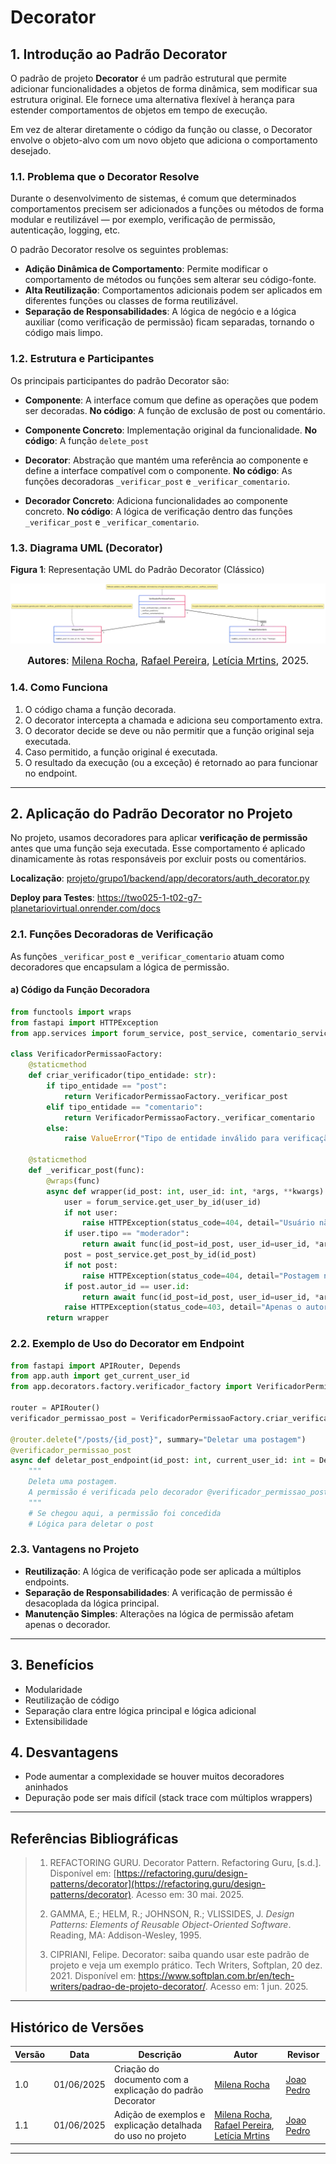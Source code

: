 # Decorator

## 1. Introdução ao Padrão Decorator

O padrão de projeto **Decorator** é um padrão estrutural que permite adicionar funcionalidades a objetos de forma dinâmica, sem modificar sua estrutura original. Ele fornece uma alternativa flexível à herança para estender comportamentos de objetos em tempo de execução.

Em vez de alterar diretamente o código da função ou classe, o Decorator envolve o objeto-alvo com um novo objeto que adiciona o comportamento desejado.

### 1.1. Problema que o Decorator Resolve

Durante o desenvolvimento de sistemas, é comum que determinados comportamentos precisem ser adicionados a funções ou métodos de forma modular e reutilizável — por exemplo, verificação de permissão, autenticação, logging, etc.

O padrão Decorator resolve os seguintes problemas:

* **Adição Dinâmica de Comportamento**: Permite modificar o comportamento de métodos ou funções sem alterar seu código-fonte.
* **Alta Reutilização**: Comportamentos adicionais podem ser aplicados em diferentes funções ou classes de forma reutilizável.
* **Separação de Responsabilidades**: A lógica de negócio e a lógica auxiliar (como verificação de permissão) ficam separadas, tornando o código mais limpo.

### 1.2. Estrutura e Participantes

Os principais participantes do padrão Decorator são:

* **Componente**:
  A interface comum que define as operações que podem ser decoradas.
  **No código**: A função de exclusão de post ou comentário.

* **Componente Concreto**:
  Implementação original da funcionalidade.
  **No código**: A função `delete_post`

* **Decorator**:
  Abstração que mantém uma referência ao componente e define a interface compatível com o componente.
  **No código**: As funções decoradoras `_verificar_post` e `_verificar_comentario`.

* **Decorador Concreto**:
  Adiciona funcionalidades ao componente concreto.
  **No código**: A lógica de verificação dentro das funções `_verificar_post` e `_verificar_comentario`.

### 1.3. Diagrama UML (Decorator)

**Figura 1**: Representação UML do Padrão Decorator (Clássico)

<center>

![Decorator Classes](./assets/Diagrama_Decorator.png)

</center>

<font size="3"><p style="text-align: center"><b>Autores</b>: [Milena Rocha](https://github.com/milenafrocha), [Rafael Pereira](https://github.com/rafgpereira), [Letícia Mrtins](https://github.com/leticiatmartins), 2025.</p></font>

### 1.4. Como Funciona

1. O código chama a função decorada.
2. O decorator intercepta a chamada e adiciona seu comportamento extra.
3. O decorator decide se deve ou não permitir que a função original seja executada.
4. Caso permitido, a função original é executada.
5. O resultado da execução (ou a exceção) é retornado ao para funcionar no endpoint.

---

## 2. Aplicação do Padrão Decorator no Projeto

No projeto, usamos decoradores para aplicar **verificação de permissão** antes que uma função seja executada. Esse comportamento é aplicado dinamicamente às rotas responsáveis por excluir posts ou comentários.

**Localização**: [projeto/grupo1/backend/app/decorators/auth_decorator.py](https://github.com/UnBArqDsw2025-1-Turma02/2025.1-T02-_G7_PlanetarioVirtual_Entrega_03/blob/main/projeto/grupo1/backend/app/decorators/auth_decorator.py)

**Deploy para Testes**: https://two025-1-t02-g7-planetariovirtual.onrender.com/docs

### 2.1. Funções Decoradoras de Verificação

As funções `_verificar_post` e `_verificar_comentario` atuam como decoradores que encapsulam a lógica de permissão.

#### a) Código da Função Decoradora

```python
from functools import wraps
from fastapi import HTTPException
from app.services import forum_service, post_service, comentario_service

class VerificadorPermissaoFactory:
    @staticmethod
    def criar_verificador(tipo_entidade: str):
        if tipo_entidade == "post":
            return VerificadorPermissaoFactory._verificar_post
        elif tipo_entidade == "comentario":
            return VerificadorPermissaoFactory._verificar_comentario
        else:
            raise ValueError("Tipo de entidade inválido para verificação de permissão.")

    @staticmethod
    def _verificar_post(func):
        @wraps(func)
        async def wrapper(id_post: int, user_id: int, *args, **kwargs):
            user = forum_service.get_user_by_id(user_id)
            if not user:
                raise HTTPException(status_code=404, detail="Usuário não encontrado.")
            if user.tipo == "moderador":
                return await func(id_post=id_post, user_id=user_id, *args, **kwargs)
            post = post_service.get_post_by_id(id_post)
            if not post:
                raise HTTPException(status_code=404, detail="Postagem não encontrada.")
            if post.autor_id == user.id:
                return await func(id_post=id_post, user_id=user_id, *args, **kwargs)
            raise HTTPException(status_code=403, detail="Apenas o autor ou moderador pode excluir esta postagem.")
        return wrapper
```

### 2.2. Exemplo de Uso do Decorator em Endpoint

```python
from fastapi import APIRouter, Depends
from app.auth import get_current_user_id
from app.decorators.factory.verificador_factory import VerificadorPermissaoFactory

router = APIRouter()
verificador_permissao_post = VerificadorPermissaoFactory.criar_verificador("post")

@router.delete("/posts/{id_post}", summary="Deletar uma postagem")
@verificador_permissao_post
async def deletar_post_endpoint(id_post: int, current_user_id: int = Depends(get_current_user_id)):
    """
    Deleta uma postagem.
    A permissão é verificada pelo decorador @verificador_permissao_post.
    """
    # Se chegou aqui, a permissão foi concedida
    # Lógica para deletar o post
```

### 2.3. Vantagens no Projeto

* **Reutilização**: A lógica de verificação pode ser aplicada a múltiplos endpoints.
* **Separação de Responsabilidades**: A verificação de permissão é desacoplada da lógica principal.
* **Manutenção Simples**: Alterações na lógica de permissão afetam apenas o decorador.

---

## 3. Benefícios

* Modularidade
* Reutilização de código
* Separação clara entre lógica principal e lógica adicional
* Extensibilidade

## 4. Desvantagens

* Pode aumentar a complexidade se houver muitos decoradores aninhados
* Depuração pode ser mais difícil (stack trace com múltiplos wrappers)

---

## Referências Bibliográficas

> 1. REFACTORING GURU. Decorator Pattern. Refactoring Guru, \[s.d.]. Disponível em: [https://refactoring.guru/design-patterns/decorator](https://refactoring.guru/design-patterns/decorator). Acesso em: 30 mai. 2025.
>
> 2. GAMMA, E.; HELM, R.; JOHNSON, R.; VLISSIDES, J. *Design Patterns: Elements of Reusable Object-Oriented Software*. Reading, MA: Addison-Wesley, 1995.
>
> 3. CIPRIANI, Felipe. Decorator: saiba quando usar este padrão de projeto e veja um exemplo prático. Tech Writers, Softplan, 20 dez. 2021. Disponível em: https://www.softplan.com.br/en/tech-writers/padrao-de-projeto-decorator/. Acesso em: 1 jun. 2025.

---

## Histórico de Versões

| Versão | Data       | Descrição                                                   | Autor                                                                                                                                                   | Revisor                                       |
| ------ | ---------- | ----------------------------------------------------------- | ------------------------------------------------------------------------------------------------------------------------------------------------------- | --------------------------------------------- |
| 1.0    | 01/06/2025 | Criação do documento com a explicação do padrão Decorator   | [Milena Rocha](https://github.com/milenafrocha)                                                                   | [Joao Pedro](https://github.com/joaopedrooss) |
| 1.1    | 01/06/2025 | Adição de exemplos e explicação detalhada do uso no projeto | [Milena Rocha](https://github.com/milenafrocha), [Rafael Pereira](https://github.com/rafgpereira), [Letícia Mrtins](https://github.com/leticiatmartins) | [Joao Pedro](https://github.com/joaopedrooss) |

---

